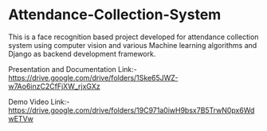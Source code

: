 # Attendance-Collection-System
This is a face recognition based project developed for attendance collection system using computer vision and various Machine learning algorithms and Django as backend development framework.




Presentation and Documentation Link:- https://drive.google.com/drive/folders/1Ske65JWZ-w7Ao6inzC2CfFjXW_rjxGXz



Demo Video Link:- https://drive.google.com/drive/folders/19C971a0iwH9bsx7B5TrwN0px6WdwETVw
